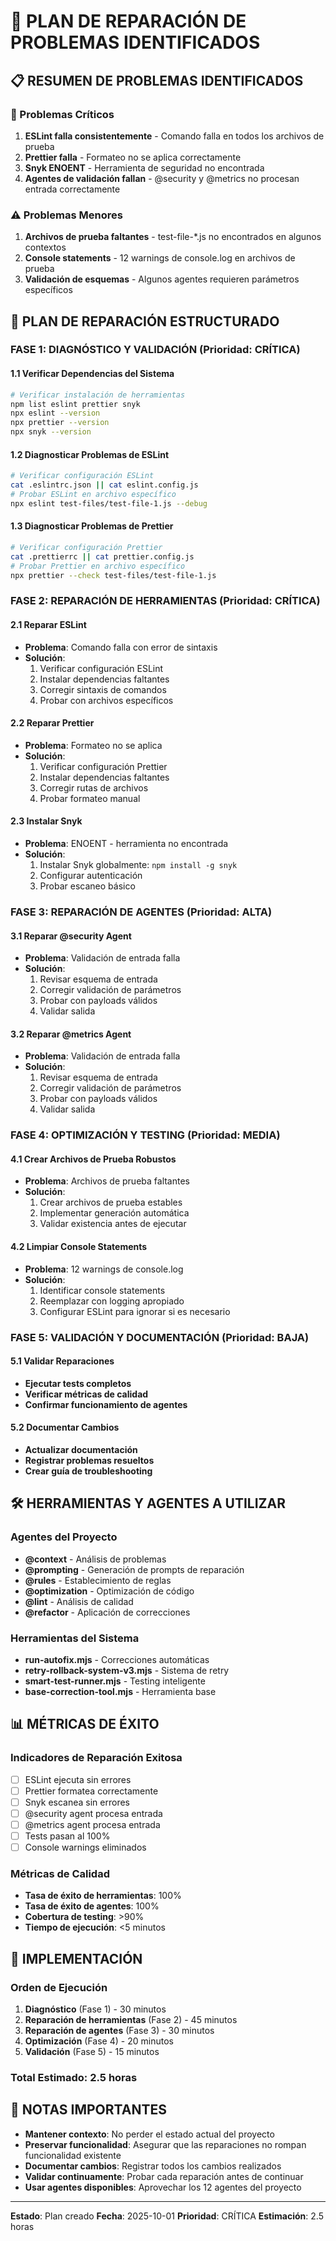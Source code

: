 # 🔧 PLAN DE REPARACIÓN DE PROBLEMAS IDENTIFICADOS

## 📋 RESUMEN DE PROBLEMAS IDENTIFICADOS

### 🚨 Problemas Críticos
1. **ESLint falla consistentemente** - Comando falla en todos los archivos de prueba
2. **Prettier falla** - Formateo no se aplica correctamente
3. **Snyk ENOENT** - Herramienta de seguridad no encontrada
4. **Agentes de validación fallan** - @security y @metrics no procesan entrada correctamente

### ⚠️ Problemas Menores
1. **Archivos de prueba faltantes** - test-file-*.js no encontrados en algunos contextos
2. **Console statements** - 12 warnings de console.log en archivos de prueba
3. **Validación de esquemas** - Algunos agentes requieren parámetros específicos

## 🎯 PLAN DE REPARACIÓN ESTRUCTURADO

### FASE 1: DIAGNÓSTICO Y VALIDACIÓN (Prioridad: CRÍTICA)

#### 1.1 Verificar Dependencias del Sistema
```bash
# Verificar instalación de herramientas
npm list eslint prettier snyk
npx eslint --version
npx prettier --version
npx snyk --version
```

#### 1.2 Diagnosticar Problemas de ESLint
```bash
# Verificar configuración ESLint
cat .eslintrc.json || cat eslint.config.js
# Probar ESLint en archivo específico
npx eslint test-files/test-file-1.js --debug
```

#### 1.3 Diagnosticar Problemas de Prettier
```bash
# Verificar configuración Prettier
cat .prettierrc || cat prettier.config.js
# Probar Prettier en archivo específico
npx prettier --check test-files/test-file-1.js
```

### FASE 2: REPARACIÓN DE HERRAMIENTAS (Prioridad: CRÍTICA)

#### 2.1 Reparar ESLint
- **Problema**: Comando falla con error de sintaxis
- **Solución**: 
  1. Verificar configuración ESLint
  2. Instalar dependencias faltantes
  3. Corregir sintaxis de comandos
  4. Probar con archivos específicos

#### 2.2 Reparar Prettier
- **Problema**: Formateo no se aplica
- **Solución**:
  1. Verificar configuración Prettier
  2. Instalar dependencias faltantes
  3. Corregir rutas de archivos
  4. Probar formateo manual

#### 2.3 Instalar Snyk
- **Problema**: ENOENT - herramienta no encontrada
- **Solución**:
  1. Instalar Snyk globalmente: `npm install -g snyk`
  2. Configurar autenticación
  3. Probar escaneo básico

### FASE 3: REPARACIÓN DE AGENTES (Prioridad: ALTA)

#### 3.1 Reparar @security Agent
- **Problema**: Validación de entrada falla
- **Solución**:
  1. Revisar esquema de entrada
  2. Corregir validación de parámetros
  3. Probar con payloads válidos
  4. Validar salida

#### 3.2 Reparar @metrics Agent
- **Problema**: Validación de entrada falla
- **Solución**:
  1. Revisar esquema de entrada
  2. Corregir validación de parámetros
  3. Probar con payloads válidos
  4. Validar salida

### FASE 4: OPTIMIZACIÓN Y TESTING (Prioridad: MEDIA)

#### 4.1 Crear Archivos de Prueba Robustos
- **Problema**: Archivos de prueba faltantes
- **Solución**:
  1. Crear archivos de prueba estables
  2. Implementar generación automática
  3. Validar existencia antes de ejecutar

#### 4.2 Limpiar Console Statements
- **Problema**: 12 warnings de console.log
- **Solución**:
  1. Identificar console statements
  2. Reemplazar con logging apropiado
  3. Configurar ESLint para ignorar si es necesario

### FASE 5: VALIDACIÓN Y DOCUMENTACIÓN (Prioridad: BAJA)

#### 5.1 Validar Reparaciones
- **Ejecutar tests completos**
- **Verificar métricas de calidad**
- **Confirmar funcionamiento de agentes**

#### 5.2 Documentar Cambios
- **Actualizar documentación**
- **Registrar problemas resueltos**
- **Crear guía de troubleshooting**

## 🛠️ HERRAMIENTAS Y AGENTES A UTILIZAR

### Agentes del Proyecto
- **@context** - Análisis de problemas
- **@prompting** - Generación de prompts de reparación
- **@rules** - Establecimiento de reglas
- **@optimization** - Optimización de código
- **@lint** - Análisis de calidad
- **@refactor** - Aplicación de correcciones

### Herramientas del Sistema
- **run-autofix.mjs** - Correcciones automáticas
- **retry-rollback-system-v3.mjs** - Sistema de retry
- **smart-test-runner.mjs** - Testing inteligente
- **base-correction-tool.mjs** - Herramienta base

## 📊 MÉTRICAS DE ÉXITO

### Indicadores de Reparación Exitosa
- [ ] ESLint ejecuta sin errores
- [ ] Prettier formatea correctamente
- [ ] Snyk escanea sin errores
- [ ] @security agent procesa entrada
- [ ] @metrics agent procesa entrada
- [ ] Tests pasan al 100%
- [ ] Console warnings eliminados

### Métricas de Calidad
- **Tasa de éxito de herramientas**: 100%
- **Tasa de éxito de agentes**: 100%
- **Cobertura de testing**: >90%
- **Tiempo de ejecución**: <5 minutos

## 🚀 IMPLEMENTACIÓN

### Orden de Ejecución
1. **Diagnóstico** (Fase 1) - 30 minutos
2. **Reparación de herramientas** (Fase 2) - 45 minutos
3. **Reparación de agentes** (Fase 3) - 30 minutos
4. **Optimización** (Fase 4) - 20 minutos
5. **Validación** (Fase 5) - 15 minutos

### Total Estimado: 2.5 horas

## 📝 NOTAS IMPORTANTES

- **Mantener contexto**: No perder el estado actual del proyecto
- **Preservar funcionalidad**: Asegurar que las reparaciones no rompan funcionalidad existente
- **Documentar cambios**: Registrar todos los cambios realizados
- **Validar continuamente**: Probar cada reparación antes de continuar
- **Usar agentes disponibles**: Aprovechar los 12 agentes del proyecto

---

**Estado**: Plan creado
**Fecha**: 2025-10-01
**Prioridad**: CRÍTICA
**Estimación**: 2.5 horas

